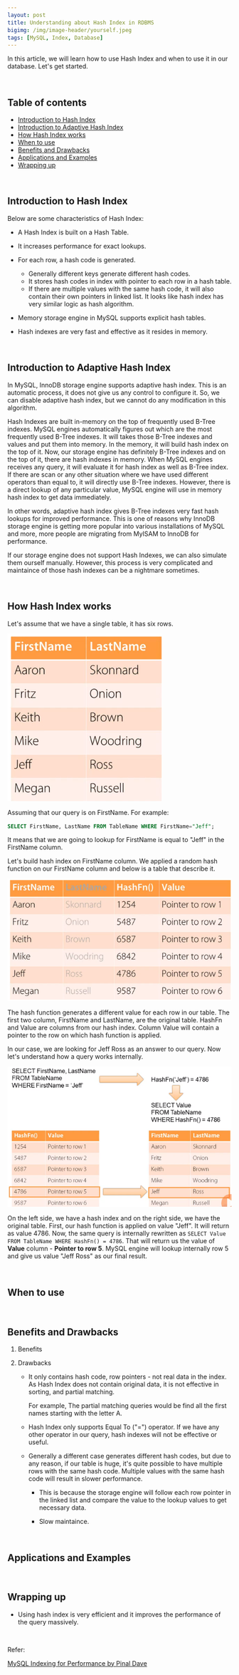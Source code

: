 ```yaml
---
layout: post
title: Understanding about Hash Index in RDBMS
bigimg: /img/image-header/yourself.jpeg
tags: [MySQL, Index, Database]
---
```


In this article, we will learn how to use Hash Index and when to use it in our database. Let's get started.

<br>

## Table of contents
- [Introduction to Hash Index](#introduction-to-hash-index)
- [Introduction to Adaptive Hash Index](#introduction-to-adaptive-hash-index)
- [How Hash Index works](#how-hash-index-works)
- [When to use](#when-to-use)
- [Benefits and Drawbacks](#benefits-and-drawbacks)
- [Applications and Examples](#applications-and-examples)
- [Wrapping up](#wrapping-up)

<br>

## Introduction to Hash Index

Below are some characteristics of Hash Index:
- A Hash Index is built on a Hash Table.
- It increases performance for exact lookups.
- For each row, a hash code is generated.

    - Generally different keys generate different hash codes.
    - It stores hash codes in index with pointer to each row in a hash table.
    - If there are multiple values with the same hash code, it will also contain their own pointers in linked list. It looks like hash index has very similar logic as hash algorithm.

- Memory storage engine in MySQL supports explicit hash tables.
- Hash indexes are very fast and effective as it resides in memory.

<br>

## Introduction to Adaptive Hash Index

In MySQL, InnoDB storage engine supports adaptive hash index. This is an automatic process, it does not give us any control to configure it. So, we can disable adaptive hash index, but we cannot do any modification in this algorithm.

Hash Indexes are built in-memory on the top of frequently used B-Tree indexes. MySQL engines automatically figures out which are the most frequently used B-Tree indexes. It will takes those B-Tree indexes and values and put them into memory. In the memory, it will build hash index on the top of it. Now, our storage engine has definitely B-Tree indexes and on the top of it, there are hash indexes in memory. When MySQL engines receives any query, it will evaluate it for hash index as well as B-Tree index. If there are scan or any other situation where we have used different operators than equal to, it will directly use B-Tree indexes. However, there is a direct lookup of any particular value, MySQL engine will use in memory hash index to get data immediately.

In other words, adaptive hash index gives B-Tree indexes very fast hash lookups for improved performance. This is one of reasons why InnoDB storage engine is getting more popular into various installations of MySQL and more, more people are migrating from MyISAM to InnoDB for performance.

If our storage engine does not support Hash Indexes, we can also simulate them ourself manually. However, this process is very complicated and maintaince of those hash indexes can be a nightmare sometimes.

<br>

## How Hash Index works

Let's assume that we have a single table, it has six rows.

![](../img/Database/MySQL/index/hash-index/ex-hash-index-works.png)

Assuming that our query is on FirstName. For example:

```sql
SELECT FirstName, LastName FROM TableName WHERE FirstName="Jeff";
```

It means that we are going to lookup for FirstName is equal to "Jeff" in the FirstName column.

Let's build hash index on FirstName column. We applied a random hash function on our FirstName column and below is a table that describe it.

![](../img/Database/MySQL/index/hash-index/ex-hash-index-works-1.png)

The hash function generates a different value for each row in our table. The first two column, FirstName and LastName, are the original table. HashFn and Value are columns from our hash index. Column Value will contain a pointer to the row on which hash function is applied.

In our case, we are looking for Jeff Ross as an answer to our query. Now let's understand how a query works internally.

![](../img/Database/MySQL/index/hash-index/ex-hash-index-works-2.png)

On the left side, we have a hash index and on the right side, we have the original table. First, our hash function is applied on value "Jeff". It will return as value 4786. Now, the same query is internally rewritten as ```SELECT Value FROM TableName WHERE HashFn() = 4786```. That will return us the value of **Value** column - **Pointer to row 5**. MySQL engine will lookup internally row 5 and give us value "Jeff Ross" as our final result.


<br>

## When to use






<br>

## Benefits and Drawbacks

1. Benefits

    



2. Drawbacks

    - It only contains hash code, row pointers - not real data in the index. As Hash Index does not contain original data, it is not effective in sorting, and partial matching.

        For example, The partial matching queries would be find all the first names starting with the letter A.

    - Hash Index only supports Equal To ("=") operator. If we have any other operator in our query, hash indexes will not be effective or useful.

    - Generally a different case generates different hash codes, but due to any reason, if our table is huge, it's quite possible to have multiple rows with the same hash code. Multiple values with the same hash code will result in slower performance.

        - This is because the storage engine will follow each row pointer in the linked list and compare the value to the lookup values to get necessary data.

        - Slow maintaince.

<br>

## Applications and Examples



<br>


## Wrapping up
- Using hash index is very efficient and it improves the performance of the query massively.




<br>

Refer:

[MySQL Indexing for Performance by Pinal Dave](https://app.pluralsight.com/library/courses/mysql-indexing-performance/table-of-contents)